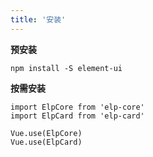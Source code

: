 ```yaml
---
title: '安装'
---
```


**预安装**
```
npm install -S element-ui
```

**按需安装**
```
import ElpCore from 'elp-core'
import ElpCard from 'elp-card'

Vue.use(ElpCore)
Vue.use(ElpCard)
```